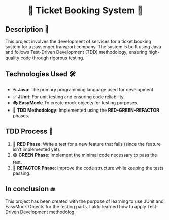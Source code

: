 <h1 align="center">🎫​ Ticket Booking System 🚌</h1>

## Description 🌟

This project involves the development of services for a ticket booking system for a passenger transport company. The system is built using Java and follows Test-Driven Development (TDD) methodology, ensuring high-quality code through rigorous testing.

## Technologies Used 🛠️

- ☕​ **Java**: The primary programming language used for development.
- ✅ **JUnit**: For unit testing and ensuring code reliability.
- 🎭 **EasyMock**: To create mock objects for testing purposes.
- 🔄 **TDD Methodology**: Implemented using the **RED-GREEN-REFACTOR** phases.

## TDD Process 🔄

1. 🔴 **RED Phase**: Write a test for a new feature that fails (since the feature isn’t implemented yet).
2. 🟢 **GREEN Phase**: Implement the minimal code necessary to pass the test.
3. 🔵 **REFACTOR Phase**: Improve the code structure while keeping the tests passing.

## In conclusion 🔚 

This project has been created with the purpose of learning to use JUnit and EasyMock Objects for the testing parts. I aldo learned how to apply Test-Driven Development methodolog.
